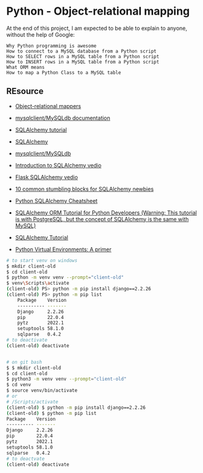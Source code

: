 # Python - Object-relational mapping

At the end of this project, I am expected to be able to explain to anyone, without the help of Google:

    Why Python programming is awesome
    How to connect to a MySQL database from a Python script
    How to SELECT rows in a MySQL table from a Python script
    How to INSERT rows in a MySQL table from a Python script
    What ORM means
    How to map a Python Class to a MySQL table

## REsource

- [Object-relational mappers](https://www.fullstackpython.com/object-relational-mappers-orms.html)

- [mysqlclient/MySQLdb documentation](https://mysqlclient.readthedocs.io/)

- [SQLAlchemy tutorial](https://docs.sqlalchemy.org/en/13/orm/tutorial.html)

- [SQLAlchemy](https://docs.sqlalchemy.org/en/13/)

- [mysqlclient/MySQLdb](https://github.com/PyMySQL/mysqlclient)

- [Introduction to SQLAlchemy vedio](https://www.youtube.com/watch?v=woKYyhLCcnU)

- [Flask SQLAlchemy vedio](https://www.youtube.com/playlist?list=PLXmMXHVSvS-BlLA5beNJojJLlpE0PJgCW)

- [10 common stumbling blocks for SQLAlchemy newbies](http://alextechrants.blogspot.com/2013/11/10-common-stumbling-blocks-for.html)

- [Python SQLAlchemy Cheatsheet](https://www.pythonsheets.com/notes/python-sqlalchemy.html)

- [SQLAlchemy ORM Tutorial for Python Developers (Warning: This tutorial is with PostgreSQL, but the concept of SQLAlchemy is the same with MySQL)](https://auth0.com/blog/sqlalchemy-orm-tutorial-for-python-developers/)

- [SQLAlchemy Tutorial](https://overiq.com/sqlalchemy-101/)

- [Python Virtual Environments: A primer](https://realpython.com/python-virtual-environments-a-primer/)


```bash
# to start venv on windows
$ mkdir client-old
$ cd client-old
$ python -m venv venv --prompt="client-old"
$ venv\Scripts\activate
(client-old) PS> python -m pip install django==2.2.26
(client-old) PS> python -m pip list
    Package    Version
    ---------- -------
    Django     2.2.26
    pip        22.0.4
    pytz       2022.1
    setuptools 58.1.0
    sqlparse   0.4.2
# to deactivate
(client-old) deactivate


# on git bash
$ $ mkdir client-old
$ cd client-old
$ python3 -m venv venv --prompt="client-old"
$ cd venv 
$ source venv/bin/activate
# or 
# /Scripts/activate
(client-old) $ python -m pip install django==2.2.26
(client-old) $ python -m pip list
Package    Version
---------- -------
Django     2.2.26
pip        22.0.4
pytz       2022.1
setuptools 58.1.0
sqlparse   0.4.2
# to deactvate
(client-old) deactivate



```
